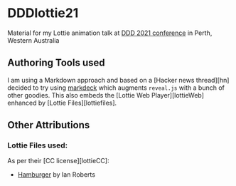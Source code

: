 # DDDlottie21
Material for my Lottie animation talk at [DDD 2021 conference][ddd] in Perth, Western Australia


## Authoring Tools used
I am using a Markdown approach and based on a [Hacker news thread][hn] decided to try using [markdeck][md] which augments `reveal.js` with a bunch of other goodies. This also embeds the [Lottie Web Player][lottieWeb] enhanced by [Lottie Files][lottiefiles].

## Other Attributions

### Lottie Files used:

As per their [CC license][lottieCC]: 

- [Hamburger][11655] by Ian Roberts


[11655]: https://lottiefiles.com/11655-hamburger
[ddd]: https://dddperth.com/
[md]: https://github.com/arnehilmann/markdeck

